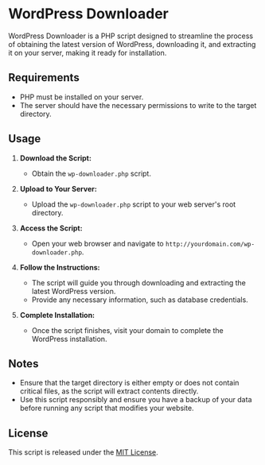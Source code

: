 # WordPress Downloader

WordPress Downloader is a PHP script designed to streamline the process of obtaining the latest version of WordPress, downloading it, and extracting it on your server, making it ready for installation.

## Requirements

- PHP must be installed on your server.
- The server should have the necessary permissions to write to the target directory.

## Usage

1. **Download the Script:**
   - Obtain the `wp-downloader.php` script.

2. **Upload to Your Server:**
   - Upload the `wp-downloader.php` script to your web server's root directory.

3. **Access the Script:**
   - Open your web browser and navigate to `http://yourdomain.com/wp-downloader.php`.

4. **Follow the Instructions:**
   - The script will guide you through downloading and extracting the latest WordPress version.
   - Provide any necessary information, such as database credentials.

5. **Complete Installation:**
   - Once the script finishes, visit your domain to complete the WordPress installation.

## Notes

- Ensure that the target directory is either empty or does not contain critical files, as the script will extract contents directly.
- Use this script responsibly and ensure you have a backup of your data before running any script that modifies your website.

## License

This script is released under the [MIT License](LICENSE).
